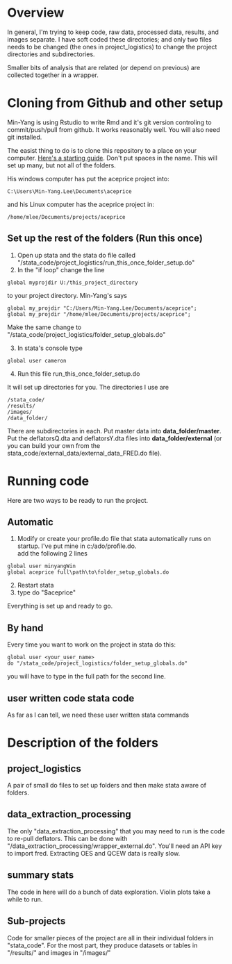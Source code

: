 # Overview
In general, I'm trying to keep code, raw data, processed data, results, and images separate.  I have soft coded these directories; and only two files needs to be changed (the ones in project_logistics) to change the project directories and subdirectories.

Smaller bits of analysis that are related (or depend on previous) are collected together in a wrapper.

# Cloning from Github and other setup
Min-Yang is using Rstudio to write Rmd and it's git version controling to commit/push/pull from github. It works reasonably well.  You will also need git installed.

The easist thing to do is to clone this repository to a place on your computer. [Here's a starting guide](https://cfss.uchicago.edu/setup/git-with-rstudio/).  Don't put spaces in the name.  This will set up many, but not all of the folders.

His windows computer has put the aceprice project into:
```
C:\Users\Min-Yang.Lee\Documents\aceprice
```
and his Linux computer has the aceprice project in:
```
/home/mlee/Documents/projects/aceprice
```

## Set up the rest of the folders (Run this once)

1. Open up stata and the stata do file called "/stata_code/project_logistics/run_this_once_folder_setup.do"
2. In the "if loop" change the line

```
global myprojdir U:/this_project_directory
```
to your project directory. Min-Yang's says

```
global my_projdir "C:/Users/Min-Yang.Lee/Documents/aceprice";
global my_projdir "/home/mlee/Documents/projects/aceprice";
```

Make the same change to "/stata_code/project_logistics/folder_setup_globals.do"

3. In stata's console type
```
global user cameron
```
4. Run this file run_this_once_folder_setup.do

It will set up directories for you. The directories I use are
```
/stata_code/
/results/
/images/
/data_folder/
```
There are subdirectories in each. Put master data into **data_folder/master**.  Put the deflatorsQ.dta and deflatorsY.dta files into **data_folder/external** (or you can build your own from the stata_code/external_data/external_data_FRED.do file).


# Running code
Here are two ways to be ready to run the project.

## Automatic
1.  Modify or create your profile.do file that stata automatically runs on startup.  I've put mine in c:/ado/profile.do.  
add the following 2 lines

```
global user minyangWin
global aceprice full\path\to\folder_setup_globals.do 
```
2. Restart stata
3. type do "$aceprice"

Everything is set up and ready to go.

## By hand
Every time you want to work on the project in stata do this:
```
global user <your_user_name>
do "/stata_code/project_logistics/folder_setup_globals.do"
```
you will have to type in the full path for the second line.




## user written code stata code
As far as I can tell, we need these user written stata commands
<!---
1. renvarlab
1. egenmore
1. tabcount
1. ineqdeco, ineqdec0
1. vioplot
1. renvars
1. mdesc
--->
# Description of the folders

## project_logistics
A pair of small do files to set up folders and then make stata aware of folders.

## data_extraction_processing

The only "data_extraction_processing" that you may need to run is the code to re-pull deflators.  This can be done with "/data_extraction_processing/wrapper_external.do".  You'll need an API key to import fred.  Extracting OES and QCEW data is really slow. 

## summary stats

The code in here will do a bunch of data exploration.  Violin plots take a while to run.  

## Sub-projects
Code for smaller pieces of the project are all in their individual folders in "stata_code". For the most part, they produce datasets or tables in  "/results/" and images in "/images/"
